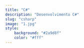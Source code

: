 ```yaml
---
title: "C#"
description: "Desenvolvimento C#"
slug: "csharp"
image: "1.jpg"
style:
    background: "#2a9d8f"
    color: "#fff"
---
```

